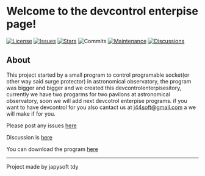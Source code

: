 # Welcome to the devcontrol enterpise page!

[![License][license-shield]](LICENSE) [![Issues][issues-shield]][issues] [![Stars][stars-shield]][stars] ![Commits](https://img.shields.io/github/commit-activity/t/jan-tdy/devcontrolenterpise?style=for-the-badge) [![Maintenance](https://img.shields.io/maintenance/yes/2025?style=for-the-badge)](https://img.shields.io/badge/maintenance-until_5.10.2025-red) [![Discussions][discussions-shield]][discussions]

## About
This project started by a small program to control programable socket(or other way said surge protector) in astronomical observatory, the program was bigger and bigger and we created this devcontrolenterpisesitory, currently we have two progarms for two pavilons at astronomical observatory, soon we will add next devcotrol enterpise programs. if you want to have devcontrol for you also cantact us at j44soft@gmail.com a we will make if for you.

Please post any issues [here](https://github.com/jan-tdy/devcontrolenterpise/issues)

Discussion is [here](https://github.com/jan-tdy/devcontrolenterpise/discussions)

You can download the program [here](https://github.com/jan-tdy/devcontrolenterpise)

---

Project made by japysoft tdy



[releases-shield]: https://img.shields.io/github/v/release/jan-tdy/devcontrolenterpise?style=for-the-badge
[releases]: https://github.com/jan-tdy/devcontrolenterpise/releases
[license-shield]: https://img.shields.io/github/license/jan-tdy/devcontrolenterpise?style=for-the-badge
[issues-shield]: https://img.shields.io/github/issues/jan-tdy/devcontrolenterpise?style=for-the-badge
[issues]: https://github.com/jan-tdy/devcontrolenterpise/issues
[discussions-shield]: https://img.shields.io/badge/GitHub-Discussions-blue?style=for-the-badge&logo=github
[discussions]: https://github.com/jan-tdy/devcontrolenterpise/discussions
[stars-shield]: https://img.shields.io/github/stars/jan-tdy/devcontrolenterpise?style=for-the-badge
[stars]: https://github.com/jan-tdy/devcontrolenterpise/stargazers


